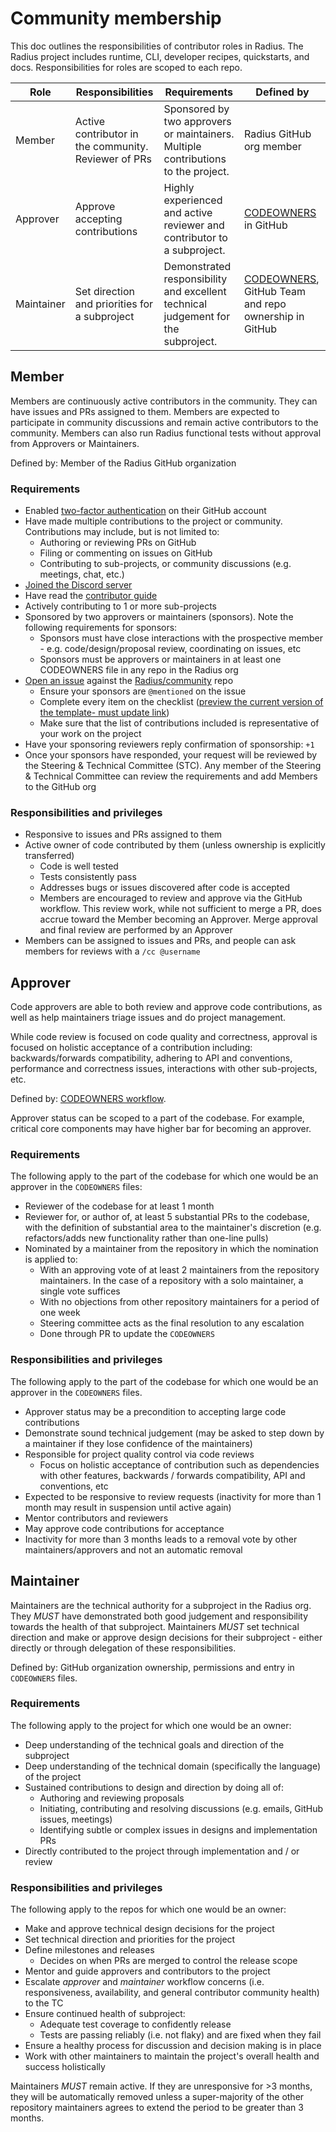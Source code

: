 
# Community membership

This doc outlines the responsibilities of contributor roles in Radius. The Radius project includes runtime, CLI, developer recipes, quickstarts, and docs. Responsibilities for roles are scoped to each repo.

| **Role**   | **Responsibilities**                                  | **Requirements**                                             | **Defined by**                                               |
| ---------- | ----------------------------------------------------- | ------------------------------------------------------------ | ------------------------------------------------------------ |
| Member     | Active contributor in the community.  Reviewer of PRs | Sponsored by two approvers or maintainers. Multiple contributions to the project. | Radius GitHub org member                           |
| Approver   | Approve accepting contributions                       | Highly experienced and active reviewer and contributor to a subproject. | [CODEOWNERS](https://help.github.com/en/articles/about-code-owners) in GitHub |
| Maintainer | Set direction and priorities for a subproject         | Demonstrated responsibility and excellent technical judgement for the subproject. | [CODEOWNERS](https://help.github.com/en/articles/about-code-owners), GitHub Team and repo ownership in GitHub |


<!--
## New contributors

New contributors should be welcomed to the community by existing members, helped
with PR workflow, and directed to relevant documentation and communication
channels.

## Established community members

Established community members are expected to demonstrate their adherence to the
principles in this document, familiarity with project organization, roles, policies, procedures, conventions, etc., and technical and/or writing ability.
Role-specific expectations, responsibilities, and requirements are enumerated
below.
--> 
## Member

Members are continuously active contributors in the community. They can have issues and PRs assigned to them. Members are expected to participate in community discussions and remain active contributors to the community. Members can also run Radius functional tests without approval from Approvers or Maintainers.

Defined by: Member of the Radius GitHub organization

### Requirements

- Enabled [two-factor authentication](https://help.github.com/articles/about-two-factor-authentication) on their GitHub account
- Have made multiple contributions to the project or community. Contributions may include, but is not limited to:
  - Authoring or reviewing PRs on GitHub
  - Filing or commenting on issues on GitHub
  - Contributing to sub-projects, or community discussions (e.g. meetings,
    chat, etc.)
- [Joined the Discord server](https://discord.gg/eBTGDtcT7g)
- Have read the [contributor
  guide](https://docs.radapp.dev/contributing/)
- Actively contributing to 1 or more sub-projects
- Sponsored by two approvers or maintainers (sponsors). Note the following requirements for sponsors:
  - Sponsors must have close interactions with the prospective member - e.g. code/design/proposal review, coordinating on issues, etc
  - Sponsors must be approvers or maintainers in at least one CODEOWNERS file in any repo in the Radius org
- [Open an
  issue](https://github.com/radius-project/community/tree/main/.github/ISSUE_TEMPLATE?template=membership.md&title=REQUEST%3A%20New%20membership%20for%20%3Cyour-GH-handle%3E)
  against the
  [Radius/community](https://github.com/radius-project/community) repo
  - Ensure your sponsors are `@mentioned` on the issue
  - Complete every item on the checklist ([preview the current version of the
    template- must update link](https://github.com/radius-project/community/tree/main/.github/ISSUE_TEMPLATE/membership.md))
  - Make sure that the list of contributions included is representative of your work on the project
- Have your sponsoring reviewers reply confirmation of sponsorship: `+1`
- Once your sponsors have responded, your request will be reviewed by the Steering & Technical Committee (STC). Any member of the Steering & Technical Committee can review the requirements and add Members to the GitHub org

### Responsibilities and privileges

- Responsive to issues and PRs assigned to them
- Active owner of code contributed by them (unless ownership is explicitly
  transferred)
  - Code is well tested
  - Tests consistently pass
  - Addresses bugs or issues discovered after code is accepted
  - Members are encouraged to review and approve via the GitHub workflow. This review work, while not sufficient to merge a PR, does accrue toward the Member becoming an Approver. Merge approval and final review are performed by an Approver
- Members can be assigned to issues and PRs, and people can ask members for reviews with a `/cc @username`
<!--
> Note: members who frequently contribute code are expected to proactively perform code reviews and work towards becoming an *approver* for the sub-projects in which they are active.  Acceptance of code contributions requires at least one approver in addition to the reviews by *members.*
-->
## Approver

Code approvers are able to both review and approve code contributions, as well as help maintainers triage issues and do project management.

While code review is focused on code quality and correctness, approval is
focused on holistic acceptance of a contribution including: backwards/forwards
compatibility, adhering to API and conventions, performance and correctness issues, interactions with other sub-projects, etc.

Defined by: [CODEOWNERS
workflow](https://help.github.com/en/articles/about-code-owners).

Approver status can be scoped to a part of the codebase. For example, critical core components may have higher bar for becoming an approver.

### Requirements

The following apply to the part of the codebase for which one would be an approver in the `CODEOWNERS` files:
- Reviewer of the codebase for at least 1 month
- Reviewer for, or author of, at least 5 substantial PRs to the codebase,
  with the definition of substantial area to the maintainer's discretion
  (e.g. refactors/adds new functionality rather than one-line pulls)
- Nominated by a maintainer from the repository in which the nomination is applied to:
  - With an approving vote of at least 2 maintainers from the repository maintainers. In the case of a repository with a solo maintainer, a single vote suffices
  - With no objections from other repository maintainers for a period of one week
  - Steering committee acts as the final resolution to any escalation
  - Done through PR to update the `CODEOWNERS` 

### Responsibilities and privileges

The following apply to the part of the codebase for which one would be an approver in the `CODEOWNERS` files.

- Approver status may be a precondition to accepting large code contributions
- Demonstrate sound technical judgement (may be asked to step down by a maintainer if they lose confidence of the maintainers)
- Responsible for project quality control via code reviews
  - Focus on holistic acceptance of contribution such as dependencies with other
    features, backwards / forwards compatibility, API and conventions, etc
- Expected to be responsive to review requests (inactivity for more than 1 month may result in suspension until active again)
- Mentor contributors and reviewers
- May approve code contributions for acceptance
- Inactivity for more than 3 months leads to a removal vote by other maintainers/approvers and not an automatic removal

## Maintainer

Maintainers are the technical authority for a subproject in the Radius org. They *MUST* have demonstrated both good judgement and responsibility towards the health of that subproject. Maintainers *MUST* set technical direction and make or approve design decisions for their subproject - either directly or through delegation of these responsibilities.

Defined by: GitHub organization ownership, permissions and entry in `CODEOWNERS`
files.

### Requirements

The following apply to the project for which one would be an owner:

- Deep understanding of the technical goals and direction of the subproject
- Deep understanding of the technical domain (specifically the language) of the
  project
- Sustained contributions to design and direction by doing all of:
  - Authoring and reviewing proposals
  - Initiating, contributing and resolving discussions (e.g. emails, GitHub issues, meetings)
  - Identifying subtle or complex issues in designs and implementation PRs
- Directly contributed to the project through implementation and / or review
<!-- Aligning with the overall project goals, specifications and design principles defined by the Technical & Steering Committee. Bringing general questions and requests to the discussions as part of specifications  -->
<!-- Must have been active for 3 months or more for the given project
- Inactivity for more than 3 months leads to a removal vote by other maintainers and not an automatic  -->

<!---
### Acceptance

New maintainers can be added to the project by a super-majority (two-thirds / 66.66%) vote. Only the maintainers of the repository in which the nomination is applied to have a binding vote, while maintainers from other repositories are on an informed basis via a separate email thread. A potential maintainer may be nominated by an existing maintainer from the repository in which the nomination is applied to. A vote is conducted in private between the current maintainers over the course of a one week voting period. At the end of the week, votes are counted and a pull request is made on the repo adding the new maintainer to the CODEOWNERS file.

Maintainers for new repositories can be nominated by any member of the steering committee and voted on in a steering committee meeting.
Single maintainers of a repository can nominate a new maintainer and *MUST* inform the steering committee of their intention. The maintainer can be approved if no objections have been raised in a period of one week.

A maintainer may step down by submitting an issue stating their intent.
-->
### Responsibilities and privileges

The following apply to the repos for which one would be an owner:

- Make and approve technical design decisions for the project
- Set technical direction and priorities for the project
- Define milestones and releases
  - Decides on when PRs are merged to control the release scope
- Mentor and guide approvers and contributors to the project
- Escalate *approver* and *maintainer* workflow concerns (i.e. responsiveness, availability, and general contributor community health) to the TC
- Ensure continued health of subproject:
  - Adequate test coverage to confidently release
  - Tests are passing reliably (i.e. not flaky) and are fixed when they fail
- Ensure a healthy process for discussion and decision making is in place
- Work with other maintainers to maintain the project's overall health and success holistically

Maintainers *MUST* remain active. If they are unresponsive for >3 months, they will be automatically removed unless a super-majority of the other repository maintainers agrees to extend the period to be greater than 3 months.
